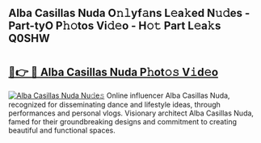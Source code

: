 ## Alba Casillas Nuda O𝚗𝚕yf𝚊ns L𝚎a𝚔ed N𝚞𝚍es - Part-tyO P𝚑𝚘tos Vi𝚍𝚎o - H𝚘𝚝 Part L𝚎a𝚔s Q0SHW

# <h2><a href="http://kff1bva.oniu.top/?m=Alba+Casillas+Nuda">🔗👉 🔴 Alba Casillas Nuda P𝚑ot𝚘𝚜 V𝚒d𝚎o</a></h2>

[![Alba Casillas Nuda Nu𝚍e𝚜](https://i.imgur.com/0qMVB7G.gif)](http://kff1bva.oniu.top/?m=Alba+Casillas+Nuda)
Online influencer Alba Casillas Nuda, recognized for disseminating dance and lifestyle ideas, through performances and personal vlogs. Visionary architect Alba Casillas Nuda, famed for their groundbreaking designs and commitment to creating beautiful and functional spaces.  
